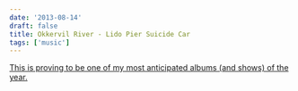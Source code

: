 ```yaml
---
date: '2013-08-14'
draft: false
title: Okkervil River - Lido Pier Suicide Car
tags: ['music']
---
```


[This is proving to be one of my most anticipated albums (and shows) of the year.](http://www.usatoday.com/story/popcandy/2013/08/14/okkervil-river/2652311)<!-- excerpt -->

